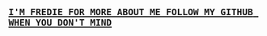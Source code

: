 ## [`I'M FREDIE FOR MORE ABOUT ME FOLLOW MY GITHUB WHEN YOU DON'T MIND`](https://github.com/FRED1E) 
